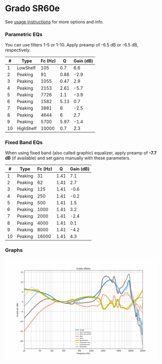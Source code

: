 # Grado SR60e
See [usage instructions](https://github.com/jaakkopasanen/AutoEq#usage) for more options and info.

### Parametric EQs
You can use filters 1-5 or 1-10. Apply preamp of -6.5 dB or -6.5 dB, respectively.

|   # | Type      |   Fc (Hz) |    Q |   Gain (dB) |
|-----|-----------|-----------|------|-------------|
|   1 | LowShelf  |       105 | 0.7  |         6.6 |
|   2 | Peaking   |        91 | 0.86 |        -2.9 |
|   3 | Peaking   |      1055 | 0.47 |         2.9 |
|   4 | Peaking   |      2153 | 2.61 |        -5.7 |
|   5 | Peaking   |      7726 | 1.1  |        -3.9 |
|   6 | Peaking   |      1582 | 5.13 |         0.7 |
|   7 | Peaking   |      3881 | 6    |        -2.5 |
|   8 | Peaking   |      4644 | 6    |         2.7 |
|   9 | Peaking   |      5700 | 5.97 |        -1.4 |
|  10 | HighShelf |     10000 | 0.7  |         2.3 |

### Fixed Band EQs
When using fixed band (also called graphic) equalizer, apply preamp of **-7.7 dB** (if available) and set gains manually with these parameters.

|   # | Type    |   Fc (Hz) |    Q |   Gain (dB) |
|-----|---------|-----------|------|-------------|
|   1 | Peaking |        31 | 1.41 |         7.1 |
|   2 | Peaking |        62 | 1.41 |         2.7 |
|   3 | Peaking |       125 | 1.41 |        -0.6 |
|   4 | Peaking |       250 | 1.41 |        -0.2 |
|   5 | Peaking |       500 | 1.41 |         1.5 |
|   6 | Peaking |      1000 | 1.41 |         3.2 |
|   7 | Peaking |      2000 | 1.41 |        -2.4 |
|   8 | Peaking |      4000 | 1.41 |         0.1 |
|   9 | Peaking |      8000 | 1.41 |        -4.2 |
|  10 | Peaking |     16000 | 1.41 |         4.3 |

### Graphs
![](./Grado%20SR60e.png)
